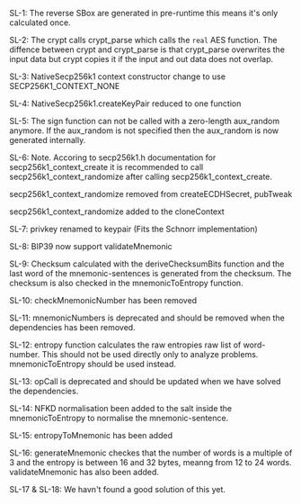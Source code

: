 
SL-1:
The reverse SBox are generated in pre-runtime this means it's only calculated once.

SL-2:
The crypt calls crypt_parse which calls the `real` AES function.
The diffence between crypt and crypt_parse is that crypt_parse overwrites the input data but crypt copies it if the input and out data does not overlap.

SL-3:
NativeSecp256k1 context constructor change to use SECP256K1_CONTEXT_NONE

SL-4:
NativeSecp256k1.createKeyPair reduced to one function

SL-5:
The sign function can not be called with a zero-length aux_random anymore.
If the aux_random is not specified then the aux_random is now generated internally.

SL-6:
Note. Accoring to secp256k1.h documentation for
secp256k1_context_create it is recommended to call secp256k1_context_randomize after calling
secp256k1_context_create.

secp256k1_context_randomize removed from createECDHSecret, pubTweak

secp256k1_context_randomize added to the cloneContext

SL-7:
privkey renamed to keypair (Fits the Schnorr implementation)

SL-8: 
BIP39 now support validateMnemonic

SL-9:
Checksum calculated with the deriveChecksumBits function and the last word of the mnemonic-sentences is generated from the checksum.
The checksum is also checked in the mnemonicToEntropy function.

SL-10:
checkMnemonicNumber has been removed

SL-11:
mnemonicNumbers is deprecated and should be removed when the dependencies has been removed.

SL-12:
entropy function calculates the raw entropies raw list of word-number.
This should not be used directly only to analyze problems.
mnemonicToEntropy should be used instead.

SL-13:
opCall is deprecated and should be updated when we have solved the dependencies.

SL-14:
NFKD normalisation been added to the salt inside the mnemonicToEntropy to normalise the mnemonic-sentence.

SL-15:
entropyToMnemonic has been added

SL-16:
generateMnemonic checkes that the number of words is a multiple of 3 and the entropy is between 16 and 32 bytes,
meanng from 12 to 24 words.
validateMnemonic has also been added.

SL-17 & SL-18: 
We havn't found a good solution of this yet.
